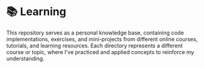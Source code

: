 # 📚 Learning
This repository serves as a personal knowledge base, containing code implementations, exercises, and mini-projects from different online courses, tutorials, and learning resources. Each directory represents a different course or topic, where I've practiced and applied concepts to reinforce my understanding.
